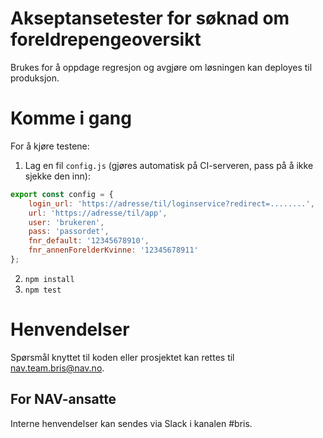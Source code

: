 # Akseptansetester for søknad om foreldrepengeoversikt

Brukes for å oppdage regresjon og avgjøre om løsningen kan deployes til produksjon.

# Komme i gang

For å kjøre testene:

1. Lag en fil `config.js` (gjøres automatisk på CI-serveren, pass på å ikke sjekke den inn):

```javascript
export const config = {
    login_url: 'https://adresse/til/loginservice?redirect=........',
    url: 'https://adresse/til/app',
    user: 'brukeren',
    pass: 'passordet',
    fnr_default: '12345678910',
    fnr_annenForelderKvinne: '12345678911'
};
```

2. `npm install`
3. `npm test`

# Henvendelser

Spørsmål knyttet til koden eller prosjektet kan rettes til nav.team.bris@nav.no.

## For NAV-ansatte

Interne henvendelser kan sendes via Slack i kanalen #bris.
